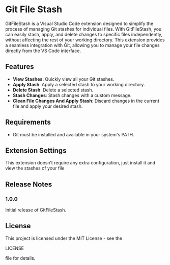 # Git File Stash

GitFileStash is a Visual Studio Code extension designed to simplify the process of managing Git stashes for individual files. With GitFileStash, you can easily stash, apply, and delete changes to specific files independently, without affecting the rest of your working directory. This extension provides a seamless integration with Git, allowing you to manage your file changes directly from the VS Code interface.

## Features

- **View Stashes**: Quickly view all your Git stashes.
- **Apply Stash**: Apply a selected stash to your working directory.
- **Delete Stash**: Delete a selected stash.
- **Stash Changes**: Stash changes with a custom message.
- **Clean File Changes And Apply Stash**: Discard changes in the current file and apply your desired stash.

## Requirements

- Git must be installed and available in your system's PATH.

## Extension Settings

This extension doesn’t require any extra configuration, just install it and view the stashes of your file

## Release Notes

### 1.0.0

Initial release of GitFileStash.

## License

This project is licensed under the MIT License - see the 

LICENSE

 file for details.

